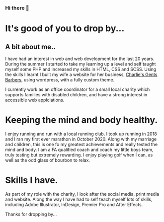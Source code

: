 ### Hi there 👋

# It's good of you to drop by...

## A bit about me..

I have had an interest in web and web development for the last 20 years.  During the summer I started to take my learning up a level and self taught myself some PHP and increased my skills in HTML, CSS and SCSS.  Using the skills I learnt I built my wife a website for her business, [Charlie's Gents Barbers](https://www.charliesbrighouse.com), using wordpress, with a fully custom theme.

I currently work as an office coordinator for a small local charity which supports families with disabled children, and have a strong interest in accessible web applciations.

# Keeping the mind and body healthy.

I enjoy running and run with a local running club.  I took up running in 2018 and I ran my first ever marathon in October 2020.  Along with my marriage and children, this is one fo my greatest achievements and really tested the mind and body.  I am a FA qualified coach and coach my little boys team, truly testing but extremely rewarding.  I enjoy playing golf when I can, as well as the odd glass of bourbon to relax.


# Skills I have.

As part of my role with the charity, I look after the social media, print media and website.  Along the way I have had to self teach myself lots of skills, including Adobe Illustrator, InDesign, Premier Pro and After Effects.


Thanks for dropping by...
